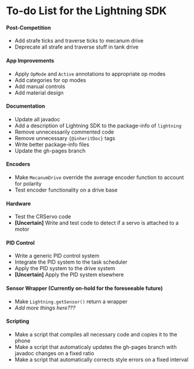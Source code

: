 # To-do List for the Lightning SDK

#### Post-Competition
* Add strafe ticks and traverse ticks to mecanum drive
* Deprecate all strafe and traverse stuff in tank drive

#### App Improvements
* Apply `OpMode` and `Active` annotations to appropriate op modes
* Add categories for op modes
* Add manual controls
* Add material design

#### Documentation
* Update all javadoc
* Add a description of Lightning SDK to the package-info of `lightning`
* Remove unnecessarily commented code
* Remove unnecessary `{@inheritDoc}` tags
* Write better package-info files
* Update the gh-pages branch

#### Encoders
* Make `MecanumDrive` override the average encoder function to account for polarity
* Test encoder functionality on a drive base

#### Hardware
* Test the CRServo code
* __[Uncertain]__ Write and test code to detect if a servo is attached to a motor

#### PID Control
* Write a generic PID control system
* Integrate the PID system to the task scheduler
* Apply the PID system to the drive system
* __[Uncertain]__ Apply the PID system elsewhere

#### Sensor Wrapper (Currently on-hold for the foreseeable future)
* Make `Lightning.getSensor()` return a wrapper
* _Add more things here???_

#### Scripting
* Make a script that compiles all necessary code and copies it to the phone
* Make a script that automaticaly updates the gh-pages branch with javadoc changes on a fixed ratio
* Make a script that automatically corrects style errors on a fixed interval

